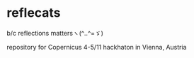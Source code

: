 # reflecats
b/c reflections mattersヽ(^‥^=ゞ)

repository for Copernicus 4-5/11 hackhaton in Vienna, Austria

